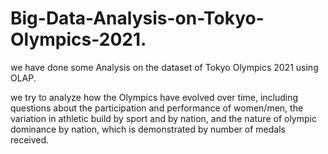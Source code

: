 # Big-Data-Analysis-on-Tokyo-Olympics-2021.
we have done some Analysis on the dataset of Tokyo Olympics 2021 using OLAP.

we try to analyze how the Olympics have evolved over time, including questions about the participation and performance of women/men, the variation in athletic build by sport and by nation, and the nature of olympic dominance by nation, which is demonstrated by number of medals received.
